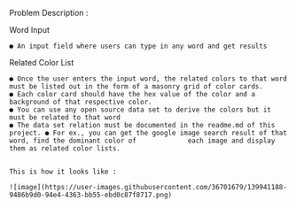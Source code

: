   Problem Description :
  
  Word Input 
  
    ● An input field where users can type in any word and get results 
  
  
  Related Color List 
  
    ● Once the user enters the input word, the related colors to that word must be listed out in the form of a masonry grid of color cards. 
    ● Each color card should have the hex value of the color and a background of that respective color. 
    ● You can use any open source data set to derive the colors but it must be related to that word 
    ● The data set relation must be documented in the readme.md of this project. ● For ex., you can get the google image search result of that word, find the dominant color of             each image and display them as related color lists. 
    
    
    This is how it looks like : 
    
    ![image](https://user-images.githubusercontent.com/36701679/139941188-9486b9d0-94e4-4363-bb55-ebd0c87f8717.png)
